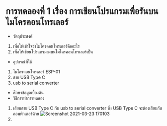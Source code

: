 # การทดลองที่ 1 เรื่อง การเขียนโปรแกรมเพื่อรันบนไมโครคอนโทรเลอร์
* วัตถุประสงค์
 1. เพื่อให้เข้าใจว่าไมโครคอนโทรเลอร์คืออะไร
 2. เพื่อให้เขียนโปรแกรมลงบนไมโครคอนโทรเลอร์เป็น
* อุปกรณ์ที่ใช้
 1. ไมโครคอนโทรเลอร์ ESP-01
 2. สาย USB Type C
 3. usb to serial converter
* ศึกษาข้อมูลเบื้องต้น
* วิธีการทำการทดลอง
 1. เสียบสาย  USB Type C กับ usb to serial converter ซึ่ง USB Type C จะต้องเสียบกับคอมพิวเตอร์ด้วย ![Screenshot 2021-03-23 170103](https://user-images.githubusercontent.com/80879651/112130563-30666080-8bfb-11eb-992b-63e670a0a90b.png)
 2. 
